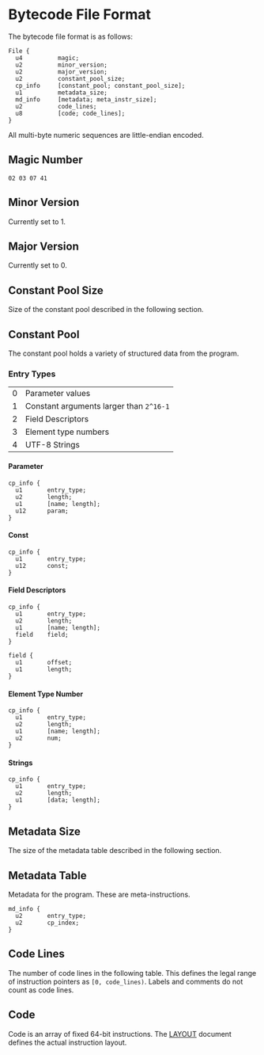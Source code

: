 # Bytecode File Format

The bytecode file format is as follows:

```
File {
  u4          magic;
  u2          minor_version;
  u2          major_version;
  u2          constant_pool_size;
  cp_info     [constant_pool; constant_pool_size];
  u1          metadata_size;
  md_info     [metadata; meta_instr_size];
  u2          code_lines;
  u8          [code; code_lines];
}
```

All multi-byte numeric sequences are little-endian encoded.

## Magic Number

```
02 03 07 41
```

## Minor Version

Currently set to 1.

## Major Version

Currently set to 0.

## Constant Pool Size

Size of the constant pool described in the following section.

## Constant Pool

The constant pool holds a variety of structured data from the program.

### Entry Types

|||
|---|---|
|0|Parameter values|
|1|Constant arguments larger than `2^16-1`|
|2|Field Descriptors|
|3|Element type numbers|
|4|UTF-8 Strings|

#### Parameter

```
cp_info {
  u1       entry_type;
  u2       length;
  u1       [name; length];
  u12      param;
}
```

#### Const

```
cp_info {
  u1       entry_type;
  u12      const;
}
```

#### Field Descriptors

```
cp_info {
  u1       entry_type;
  u2       length;
  u1       [name; length];
  field    field;
}

field {
  u1       offset;
  u1       length;
}
```

#### Element Type Number

```
cp_info {
  u1       entry_type;
  u2       length;
  u1       [name; length];
  u2       num;
}
```

#### Strings

```
cp_info {
  u1       entry_type;
  u2       length;
  u1       [data; length];
}
```

## Metadata Size

The size of the metadata table described in the following section.

## Metadata Table

Metadata for the program. These are meta-instructions.

```
md_info {
  u2       entry_type;
  u2       cp_index;
}
```

## Code Lines

The number of code lines in the following table. This defines the legal range of instruction pointers as `[0, code_lines)`. Labels and comments do not count as code lines.

## Code

Code is an array of fixed 64-bit instructions. The [LAYOUT](LAYOUT.md) document defines the actual instruction layout.